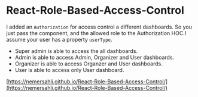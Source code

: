 # React-Role-Based-Access-Control

I added an `Authorization` for access control a different dashboards. So you just pass the component, and the allowed role to the Authorization HOC.I assume your user has a property `userType`.

- Super admin is able to access the all dashboards.
- Admin is able to access Admin, Organizer and User dashboards.
- Organizer is able to access Organzer and User dashboards.
- User is able to access only User dashboard.

[https://nemersahli.github.io/React-Role-Based-Access-Control/](https://nemersahli.github.io/React-Role-Based-Access-Control/)
